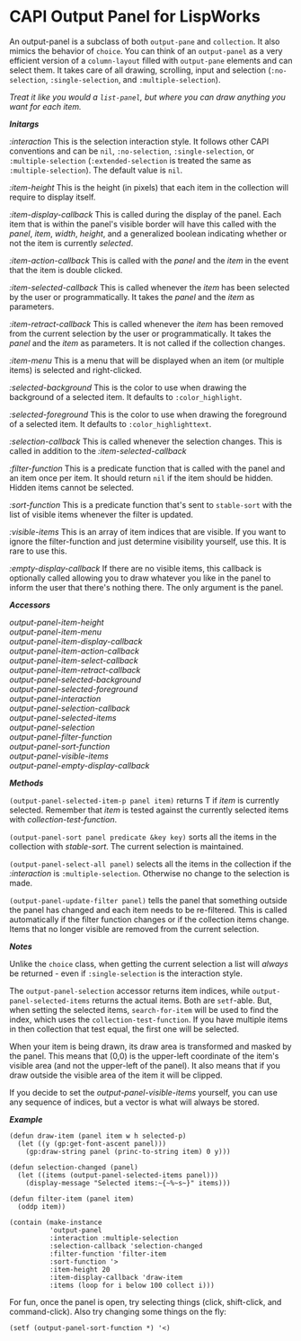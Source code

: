 # CAPI Output Panel for LispWorks

An output-panel is a subclass of both `output-pane` and `collection`. It also mimics the behavior of `choice`. You can think of an `output-panel` as a very efficient version of a `column-layout` filled with `output-pane` elements and can select them. It takes care of all drawing, scrolling, input  and selection (`:no-selection`, `:single-selection`, and `:multiple-selection`). 

*Treat it like you would a `list-panel`, but where you can draw anything you want for each item.*

***Initargs***

*:interaction* This is the selection interaction style. It follows other CAPI conventions and can be `nil`, `:no-selection`, `:single-selection`, or `:multiple-selection` (`:extended-selection` is treated the same as `:multiple-selection`). The default value is `nil`.

*:item-height* This is the height (in pixels) that each item in the collection will require to display itself.

*:item-display-callback* This is called during the display of the panel. Each item that is within the panel's visible border will have this called with the *panel*, *item*, *width*, *height*, and a generalized boolean indicating whether or not the item is currently *selected*.

*:item-action-callback* This is called with the *panel* and the *item* in the event that the item is double clicked.

*:item-selected-callback* This is called whenever the *item* has been selected by the user or programmatically. It takes the *panel* and the *item* as parameters.

*:item-retract-callback* This is called whenever the *item* has been removed from the current selection by the user or programmatically. It takes the *panel* and the *item* as parameters. It is not called if the collection changes.

*:item-menu* This is a menu that will be displayed when an item (or multiple items) is selected and right-clicked.

*:selected-background* This is the color to use when drawing the background of a selected item. It defaults to `:color_highlight`.

*:selected-foreground* This is the color to use when drawing the foreground of a selected item. It defaults to `:color_highlighttext`.

*:selection-callback* This is called whenever the selection changes. This is called in addition to the *:item-selected-callback*

*:filter-function* This is a predicate function that is called with the panel and an item once per item. It should return `nil` if the item should be hidden. Hidden items cannot be selected.

*:sort-function* This is a predicate function that's sent to `stable-sort` with the list of visible items whenever the filter is updated.

*:visible-items* This is an array of item indices that are visible. If you want to ignore the filter-function and just determine visibility yourself, use this. It is rare to use this.

*:empty-display-callback* If there are no visible items, this callback is optionally called allowing you to draw whatever you like in the panel to inform the user that there's nothing there. The only argument is the panel.

***Accessors***

*output-panel-item-height*<br/>
*output-panel-item-menu*<br/>
*output-panel-item-display-callback*<br/>
*output-panel-item-action-callback*<br/>
*output-panel-item-select-callback*<br/>
*output-panel-item-retract-callback*<br/>
*output-panel-selected-background*<br/>
*output-panel-selected-foreground*<br/>
*output-panel-interaction*<br/>
*output-panel-selection-callback*<br/>
*output-panel-selected-items*<br/>
*output-panel-selection*<br/>
*output-panel-filter-function*<br/>
*output-panel-sort-function*<br/>
*output-panel-visible-items*<br/>
*output-panel-empty-display-callback*

***Methods***

`(output-panel-selected-item-p panel item)` returns T if *item* is currently selected. Remember that *item* is tested against the currently selected items with *collection-test-function*.

`(output-panel-sort panel predicate &key key)` sorts all the items in the collection with *stable-sort*. The current selection is maintained.

`(output-panel-select-all panel)` selects all the items in the collection if the *:interaction* is `:multiple-selection`. Otherwise no change to the selection is made.

`(output-panel-update-filter panel)` tells the panel that something outside the panel has changed and each item needs to be re-filtered. This is called automatically if the filter function changes or if the collection items change. Items that no longer visible are removed from the current selection.

***Notes***

Unlike the `choice` class, when getting the current selection a list will *always* be returned - even if `:single-selection` is the interaction style.

The `output-panel-selection` accessor returns item indices, while `output-panel-selected-items` returns the actual items. Both are `setf`-able. But, when setting the selected items, `search-for-item` will be used to find the index, which uses the `collection-test-function`. If you have multiple items in then collection that test equal, the first one will be selected.

When your item is being drawn, its draw area is transformed and masked by the panel. This means that (0,0) is the upper-left coordinate of the item's visible area (and not the upper-left of the panel). It also means that if you draw outside the visible area of the item it will be clipped.

If you decide to set the *output-panel-visible-items* yourself, you can use any sequence of indices, but a vector is what will always be stored.

***Example***

	(defun draw-item (panel item w h selected-p)
	  (let ((y (gp:get-font-ascent panel)))
		(gp:draw-string panel (princ-to-string item) 0 y)))
	
	(defun selection-changed (panel)
	  (let ((items (output-panel-selected-items panel)))
	    (display-message "Selected items:~{~%~s~}" items)))
	
	(defun filter-item (panel item)
	  (oddp item))
		
	(contain (make-instance
	          'output-panel
	          :interaction :multiple-selection
	          :selection-callback 'selection-changed
	          :filter-function 'filter-item
	          :sort-function '>
	          :item-height 20
	          :item-display-callback 'draw-item
	          :items (loop for i below 100 collect i)))

For fun, once the panel is open, try selecting things (click, shift-click, and command-click). Also try changing some things on the fly:

	(setf (output-panel-sort-function *) '<)

